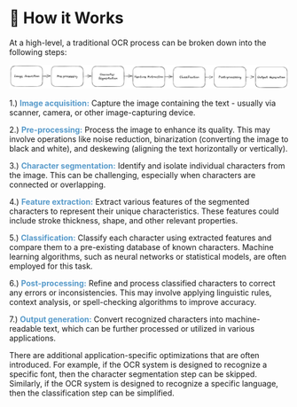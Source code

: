 # 🧠 How it Works

At a high-level, a traditional OCR process can be broken down into the following steps:

[![Tradition OCR Processing Pipeline](../../../assets/img//ocr/traditional-ocr.png)](https://horvay.dev/document-understanding-ebook/_downloads/8fbf7c1576889780e64c4c5ccc6515c5/traditional-ocr.png)

1.) <span style="color:#579aca"><b>Image acquisition:</b></span> Capture the image containing the text - usually via scanner, camera, or other image-capturing device.

2.) <span style="color:#579aca"><b>Pre-processing:</b></span> Process the image to enhance its quality. This may involve operations like noise reduction, binarization (converting the image to black and white), and deskewing (aligning the text horizontally or vertically).

3.) <span style="color:#579aca"><b>Character segmentation:</b></span> Identify and isolate individual characters from the image. This can be challenging, especially when characters are connected or overlapping.

4.) <span style="color:#579aca"><b>Feature extraction:</b></span> Extract various features of the segmented characters to represent their unique characteristics. These features could include stroke thickness, shape, and other relevant properties.

5.) <span style="color:#579aca"><b>Classification:</b></span> Classify each character using extracted features and compare them to a pre-existing database of known characters. Machine learning algorithms, such as neural networks or statistical models, are often employed for this task.

6.) <span style="color:#579aca"><b>Post-processing:</b></span> Refine and process classified characters to correct any errors or inconsistencies. This may involve applying linguistic rules, context analysis, or spell-checking algorithms to improve accuracy.

7.) <span style="color:#579aca"><b>Output generation:</b></span> Convert recognized characters into machine-readable text, which can be further processed or utilized in various applications.

There are additional application-specific optimizations that are often introduced. For example, if the OCR system is designed to recognize a specific font, then the character segmentation step can be skipped. Similarly, if the OCR system is designed to recognize a specific language, then the classification step can be simplified.
